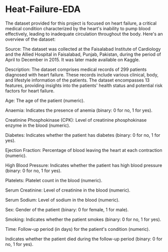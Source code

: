 # Heat-Failure-EDA<br>

The dataset provided for this project is focused on heart failure, a critical medical condition characterized by 
the heart's inability to pump blood effectively, leading to inadequate circulation throughout the body. Here's an 
overview of the dataset:<br>

Source: The dataset was collected at the Faisalabad Institute of Cardiology and the Allied Hospital in 
Faisalabad, Punjab, Pakistan, during the period of April to December in 2015. It was later made available on 
Kaggle.<br>


Description: The dataset comprises medical records of 299 patients diagnosed with heart failure. These records 
include various clinical, body, and lifestyle information of the patients. The dataset encompasses 13 features, 
providing insights into the patients' health status and potential risk factors for heart failure.<br>

Age: The age of the patient (numeric).<br>

Anaemia: Indicates the presence of anemia (binary: 0 for no, 1 for yes).<br>

Creatinine Phosphokinase (CPK): Level of creatinine phosphokinase enzyme in the blood (numeric).<br>

Diabetes: Indicates whether the patient has diabetes (binary: 0 for no, 1 for yes).<br>

Ejection Fraction: Percentage of blood leaving the heart at each contraction (numeric).<br>

High Blood Pressure: Indicates whether the patient has high blood pressure (binary: 0 for no, 1 for yes).<br>

Platelets: Platelet count in the blood (numeric).<br>

Serum Creatinine: Level of creatinine in the blood (numeric).<br>

Serum Sodium: Level of sodium in the blood (numeric).<br>

Sex: Gender of the patient (binary: 0 for female, 1 for male).<br>

Smoking: Indicates whether the patient smokes (binary: 0 for no, 1 for yes).<br>

Time: Follow-up period (in days) for the patient's condition (numeric).<br>

Indicates whether the patient died during the follow-up period (binary: 0 for no, 1 for yes).
